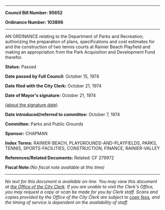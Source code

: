 

********

**Council Bill Number: 95652**
   
**Ordinance Number: 103896**
********

 AN ORDINANCE relating to the Department of Parks and Recreation; authorizing the preparation of plans, specifications and cost estimates for and the construction of two tennis courts at Rainier Beach Playfield and making an appropriation from the Park Acquisition and Development Fund therefor.

**Status:** Passed
   
**Date passed by Full Council:** October 15, 1974
   
**Date filed with the City Clerk:** October 21, 1974
   
**Date of Mayor's signature:** October 21, 1974
   
[(about the signature date)](/~public/approvaldate.htm)
   
   
   
**Date introduced/referred to committee:** October 7, 1974
   
**Committee:** Parks and Public Grounds
   
**Sponsor:** CHAPMAN
   
   
**Index Terms:** RAINIER-BEACH, PLAYGROUNDS-AND-PLAYFIELDS, PARKS, TENNIS, SPORTS-FACILITIES, CONSTRUCTION, FINANCE, RAINIER-VALLEY

**References/Related Documents:** Related: CF 279972

**Fiscal Note:**_(No fiscal note available at this time)_
********

_No text for this document is available on-line. You may view this document at [the Office of the City Clerk](http://www.seattle.gov/leg/clerk/contactUs.htm). If you are unable to visit the Clerk's Office, you may request a copy or scan be made for you by Clerk staff. Scans and copies provided by the Office of the City Clerk are subject to [copy fees](http://clerk.seattle.gov/~public/clerkfees.htm), and the timing of service is dependent on the availability of staff._

